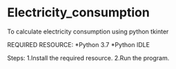 # Electricity_consumption
To calculate electricity consumption using python tkinter

REQUIRED RESOURCE:
      *Python 3.7
      *Python IDLE

Steps:
 1.Install the required resource.
 2.Run the program.
